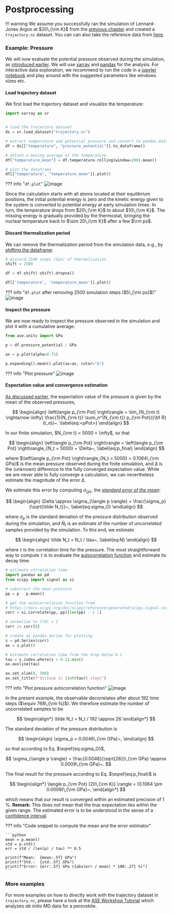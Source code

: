 # Postprocessing

!!! warning
	We assume you successfully ran the simulation of Lennard-Jones Argon at $20\,{\rm K}$ from the [previous chapter](3_md_canonical_sampling.md) and created a `trajectory.nc` dataset. You can can also take the reference data from [here](https://gitlab.com/vibes-developers/vibes-tutorial-files/-/tree/master/3_molecular_dynamics/LJ_Argon).

### Example: Pressure

We will now evaluate the potential pressure observed during the simulation, as [introduced earlier](3_md_intro.md#example-pressure). We will use [xarray](http://xarray.pydata.org/) and [pandas](https://pandas.pydata.org/) for the analysis. For interactive data exploration, we recommend to run the code in a [jupyter notebook](https://jupyter.org/) and play around with the suggested parameters like windows sizes etc.

#### Load trajectory dataset

We first load the trajectory dataset and visualize the temperature:

```python
import xarray as xr


# load the trajectory dataset
ds = xr.load_dataset("trajectory.nc")

# extract temperature and potential pressure and convert to pandas.DataFrame
df = ds[["temperature", "pressure_potential"]].to_dataframe()

# attach a moving average of the temperature
df["temperature_mean"] = df.temperature.rolling(window=200).mean()

# plot the dataframe
df[["temperature", "temperature_mean"]].plot()
```

??? info "`df.plot`"
	![image](assets/md_temperature.png)
	
Since the calculation starts with all atoms located at their equilibrium positions, the initial potential energy is zero and the kinetic energy given to the system is converted to potential energy at early simulation times. In turn, the temperature drops from $20\,{\rm K}$ to about $10\,{\rm K}$. The missing energy is gradually provided by the thermostat, bringing the nuclear temperature back to $\sim 20\,{\rm K}$ after a few $\rm ps$.

#### Discard thermalization period
We can remove the thermalization period from the simulation data, e.g., by [shifting the dataframe](https://pandas.pydata.org/pandas-docs/stable/reference/api/pandas.DataFrame.shift.html):

```python
# discard 2500 steps (5ps) of thermalization
shift = 2500

df = df.shift(-shift).dropna()

df[['temperature', 'temperature_mean']].plot()
```

??? info "`df.plot` after removing 2500 simulation steps ($5\,{\rm ps}$)"
	![image](assets/md_temperature_thermalized.png)

#### Inspect the pressure
We are now ready to inspect the pressure observed in the simulation and plot it with a cumulative average:

```python
from ase.units import GPa

p = df.pressure_potential / GPa

ax = p.plot(alpha=0.75)

p.expanding().mean().plot(ax=ax, color="k")
```

??? info "Plot pressure"
	![image](assets/md_pressure.png)
	
#### Expectation value and convergence estimation

[As discussed earlier](3_md_intro.md), the expectation value of the pressure is given by the mean of the observed pressures,

$$
\begin{align}
\left\langle p_{\rm Pot} \right\rangle
	= \lim_{N_{\rm t} \rightarrow \infty} \frac{1}{N_{\rm t}}
	\sum_n^{N_{\rm t}} 	
	p_{\rm Pot}({\bf R} (t_n))~.
\label{eq:<pPot>}
\end{align}
$$

In our finite simulation, $N_{\rm t} = 5000 < \infty$, so that

$$
\begin{align}
\left\langle p_{\rm Pot} \right\rangle
= \left\langle p_{\rm Pot} \right\rangle_{N_t = 5000} + \Delta~,
\label{eq:p_final}
\end{align}
$$

where $\left\langle p_{\rm Pot} \right\rangle_{N_t = 5000} = 0.1064\,{\rm GPa}$ is the mean pressure observed during the finite simulation, and $\Delta$ is the (unknown) difference to the fully converged expectation value. While we are never able to fully converge a calculation, we can nevertheless estimate the magnitude of the error $\Delta$.

We estimate this error by computing $\sigma_{\langle p \rangle}$, the [_standard error of the mean_](https://en.wikipedia.org/wiki/Standard_error):

$$
\begin{align}
\Delta \approx \sigma_{\langle p \rangle} = \frac{\sigma_p}{\sqrt{\tilde N_t}}~,
\label{eq:sigma_O}
\end{align}
$$

where $\sigma_p$ is the standard deviation of the pressure distribution observed during the simulation, and $\tilde N_t$ is an estimate of the number of _uncorrelated_ samples provided by the simulation. To this end, we estimate

$$
\begin{align}
\tilde N_t = N_t / \tau~,
\label{eq:N}
\end{align}
$$

where $\tau$ is the correlation time for the pressure.
The most straightforward way to compute $\tau$ is to evaluate the [autocorrelation function](https://en.wikipedia.org/wiki/Autocorrelation) and estimate its decay time:

```python
# estimate correlation time
import pandas as pd
from scipy import signal as si

# substract the mean pressure
pp = p - p.mean()

# get the autocorrelation function from
# https://docs.scipy.org/doc/scipy/reference/generated/scipy.signal.correlate.html
corr = si.correlate(pp, pp)[len(pp) - 1 :]

# normalize to C(0) = 1
corr /= corr[0]

# create as pandas.Series for plotting
s = pd.Series(corr)
ax = s.plot()

# estimate correlation time from the drop below 0.1
tau = s.index.where(s < 0.1).min()
ax.axvline(tau)

ax.set_xlim(0, 500)
ax.set_title(f"$\\tau$ is {int(tau)} steps")
```

??? info "Plot pressure autocorrelation function"
	![image](assets/md_autocorr.png)

In the  present example, the observable decorrelates after about 192 time steps ($\equiv 768\,{\rm fs}$). We therefore estimate the number of uncorrelated samples to be 

$$
\begin{align*}
	\tilde N_t = N_t / 192 \approx 26
\end{align*}
$$

The standard deviation of the pressure distribution is

$$
\begin{align}
	\sigma_p = 0.0046\,{\rm GPa}~,
\end{align}
$$

so that according to Eq. $\eqref{eq:sigma_O}$,

$$
\sigma_{\langle p \rangle} = \frac{0.0046}{\sqrt{26}}\,{\rm GPa} \approx 0.0009\,{\rm GPa}~.
$$


The final result for the pressure according to Eq. $\eqref{eq:p_final}$ is

$$
\begin{align*}
	\langle p_{\rm Pot} (20\,{\rm K}) \rangle = (0.1064 \pm 0.0009)\,{\rm GPa}~,
\end{align*}
$$

which means that our result is converged within an estimated precision of $1\,\%$. **Remark:** This does _not_ mean that the true expectation lies within the given range. The estimated error is to be understood in the sense of a [confidence interval](https://en.wikipedia.org/wiki/Confidence_interval#Practical_example).

??? info "Code snippet to compute the mean and the error estimator"

    ```python
    mean = p.mean()
    std = p.std()
    err = std / (len(p) / tau) ** 0.5
    
    print(f"Mean:  {mean:.5f} GPa")
    print(f"Std.:  {std:.5f} GPa")
    print(f"Error: {err:.5f} GPa ({abs(err / mean) * 100:.2f} %)")
    ```

### More examples

For more examples on how to directly work with the trajectory dataset in `trajectory.nc`, please have a look at  the [ASE Workshop Tutorial](https://gitlab.com/flokno/ase_workshop_tutorial_19) which analyzes _ab initio_ MD data for a perovskite.